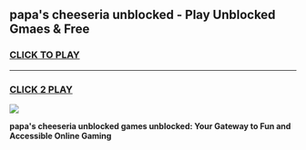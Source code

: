 
## papa's cheeseria unblocked - Play Unblocked Gmaes & Free
<h3>
<a href="https://news.freeplayer.one?title=papa's_cheeseria_unblocked&ref=16F">CLICK TO PLAY</a></h3>
<hr>

<h3>
<a href="https://news.freeplayer.one?title=papa's_cheeseria_unblocked&ref=16F">CLICK 2 PLAY</a>
  
</h3>

<a href="https://news.freeplayer.one?title=papa's_cheeseria_unblocked&ref=16F/"><img src="https://clearcache.store/games.png"></a>


**papa's cheeseria unblocked games unblocked: Your Gateway to Fun and Accessible Online Gaming**
